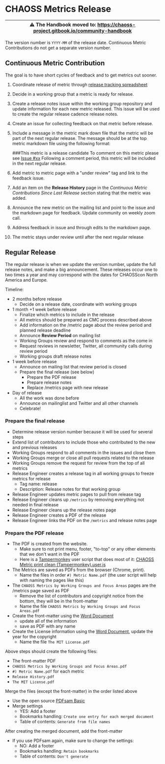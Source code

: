 # CHAOSS Metrics Release

| ⚠️ The Handbook moved to: https://chaoss-project.gitbook.io/community-handbook |
|---|

The version number is `YYYY-MM` of the release date. Continuous Metric Contributions do not get a separate version number.

## Continuous Metric Contribution

The goal is to have short cycles of feedback and to get metrics out sooner.

1. Coordinate release of metric through [release tracking spreadsheet](https://docs.google.com/spreadsheets/d/1tAGzUiZ9jdORKCnoDQJkOU8tQsZDCZVjcWqXYOSAFmE/edit#gid=0)
2. Decide in a working group that a metric is ready for release.
3. Create a release notes issue within the working group repository and update information for each new metric released. This issue will be used to create the regular release cadence release notes.
4. Create an issue for collecting feedback on that metric before release.
5. Include a message in the metric mark down file that the metric will be part of the next regular release. The message should be at the top metric markdown file using the following format:

    ###This metric is a release candidate
    To comment on this metric please see [Issue #xx](xxxxxxxxxxxxxxx)
    Following a comment period, this metric will be included in the next regular release.

6. Add metric to metric page with a "under review" tag and link to the feedback issue.
7. Add an item on the **Release History** page in the _Continuous Metric Contributions Since Last Release_ section stating that the metric was added.
8. Announce the new metric on the mailing list and point to the issue and the markdown page for feedback. Update community on weekly zoom call.
9. Address feedback in issue and through edits to the markdown page.
10. The metric stays under review until after the next regular release

## Regular Release

The regular release is when we update the version number, update the full release notes, and make a big announcement. These releases occur one to two times a year and may correspond with the dates for CHAOSScon North America and Europe.

Timeline:
* 2 months before release
  * Decide on a release date, coordinate with working groups
* 1 month +1 week before release
  * Finalize which metrics to include in the release
  * All metrics should be prepared as CMC process described above
  * Add information on the /metric page about the review period and planned release deadline
  * Announce **Review Period** on mailing list
  * Working Groups review and respond to comments as the come in
  * Request reviews in newsletter, Twitter, all community calls during review period
  * Working groups draft release notes
* 1 week before release
  * Announce on mailing list that review period is closed
  * Prepare the final release (see below)
    * Prepare the PDF release
    * Prepare release notes
    * Replace /metrics page with new release
* Day of release
  * All the work was done before
  * Announce on mailinglist and Twitter and all other channels
  * Celebrate!


### Prepare the final release

* Determine release version number because it will be used for several steps
* Extend list of contributors to include those who contributed to the new and previous releases
* Working Groups respond to all comments in the issues and close them
* Working Groups merge or close all pull requests related to the release
* Working Groups remove the request for review from the top of all metrics
* Release Engineer creates a release tag in all working groups to freeze metrics for release
  * Tag name: release<versionnumber>
  * Description: Release notes for that working group
* Release Engineer updates metric pages to pull from release tag
* Release Engineer cleans up `/metrics` by removing everything not needed in final release
* Release Engineer cleans up the release notes page 
* Release Engineer creates a PDF of the release
* Release Engineer links the PDF on the `/metrics` and release notes page


### Prepare the PDF release

* The PDF is created from the website.
  * Make sure to not print menu, footer, "to-top" or any other elements that we don't want in the PDF
  * Here is a [Tampermonkey](http://www.tampermonkey.net/) user script that does most of it: [CHAOSS Metric print clean (Tampermonkey).user.js](https://drive.google.com/file/d/1y1uh5aeVbzR4CDGbQQJTdSb2Cnywk3OI/view?usp=sharing)
* The Metrics are saved as PDFs from the browser (Chrome, print).
  - Name the files in order `#) Metric Name.pdf` (the user script will help with naming the pages like this)
* The `CHAOSS Metrics by Working Groups and Focus Areas` pages are the /metrics page saved as PDF
  - Remove the list of contributors and copyright notice from the bottom, they will be in the front-matter
  - Name the file `CHAOSS Metrics by Working Groups and Focus Areas.pdf`
* Create the front-matter using the [Word Document](https://drive.google.com/file/d/1xoWpNPO95n2V1l4rWS7pIHfoQiAUPtcl/view?usp=sharing)
  - update all of the information
  - save as PDF with any name
* Create the License information using the [Word Document](https://drive.google.com/file/d/1xr8YmxFKt12L1mRX8dAODQHH-f_vnLIl/view?usp=sharing), update the year for the copyright
  - Name the file `The MIT License.pdf`

Above steps should create the following files:
* The front-matter PDF
* `CHAOSS Metrics by Working Groups and Focus Areas.pdf`
* `#) Metric Name.pdf` for each metric
* `Release History.pdf`
* `The MIT License.pdf`

Merge the files (except the front-matter) in the order listed above
* Use the open source [PDFsam Basic](https://github.com/torakiki/pdfsam)
* Merge settings
  - YES: Add a footer
  - Bookmarks handling: `Create one entry for each merged document`
  - Table of contents: `Generate from file names`

After creating the merged document, add the front-matter
* If you use PDFsam again, make sure to change the settings:
  - NO: Add a footer
  - Bookmarks handling: `Retain bookmarks`
  - Table of contents: `Don't generate`
  
